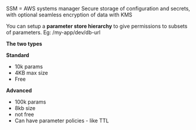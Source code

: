 SSM = AWS systems manager
Secure storage of configuration and secrets, with optional seamless encryption of data with KMS

You can setup a **parameter store hierarchy** to give permissions to subsets of parameters. 
Eg: /my-app/dev/db-url

**The two types**

**Standard**
- 10k params
- 4KB max size
- Free

**Advanced**
- 100k params
- 8kb size
- not free
- Can have parameter policies - like TTL